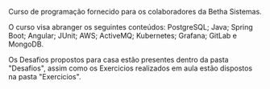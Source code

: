 Curso de programação fornecido para os colaboradores da Betha Sistemas. 

O curso visa abranger os seguintes conteúdos: PostgreSQL; Java; Spring Boot; Angular; JUnit; AWS; ActiveMQ; Kubernetes; Grafana; GitLab e MongoDB.

Os Desafios propostos para casa estão presentes dentro da pasta "Desafios", assim como os Exercicios realizados em aula estão dispostos na pasta "Exercicios".
